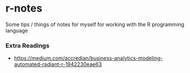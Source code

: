 # r-notes
Some tips / things of notes for myself for working with the R programming language

### Extra Readings
- https://medium.com/accredian/business-analytics-modeling-automated-radiant-r-1942230eae63